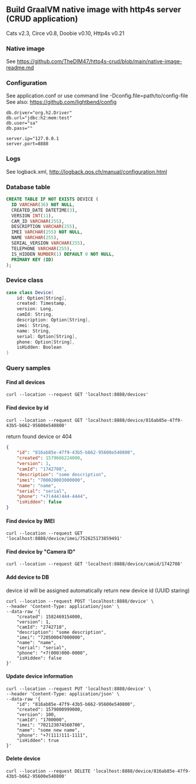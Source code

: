 ## Build GraalVM native image with http4s server (CRUD application)

Cats v2.3, Circe v0.8, Doobie v0.10, Http4s v0.21

### Native image

See https://github.com/TheDIM47/http4s-crud/blob/main/native-image-readme.md

### Configuration

See application.conf or use command line -Dconfig.file=path/to/config-file
See also: https://github.com/lightbend/config

```
db.driver="org.h2.Driver"
db.url="jdbc:h2:mem:test"
db.user="sa"
db.pass=""

server.ip="127.0.0.1
server.port=8888
```

### Logs

See logback.xml, http://logback.qos.ch/manual/configuration.html

### Database table

```sql
CREATE TABLE IF NOT EXISTS DEVICE (
  ID VARCHAR(36) NOT NULL,
  CREATED_DATE DATETIME(3),
  VERSION INT(11),
  CAM_ID VARCHAR(255),
  DESCRIPTION VARCHAR(255),
  IMEI VARCHAR(255) NOT NULL,
  NAME VARCHAR(255),
  SERIAL_VERSION VARCHAR(255),
  TELEPHONE VARCHAR(255),
  IS_HIDDEN NUMBER(1) DEFAULT 0 NOT NULL,
  PRIMARY KEY (ID)
);
```

### Device class

```scala
case class Device(
    id: Option[String],
    created: Timestamp,
    version: Long,
    camId: String,
    description: Option[String],
    imei: String,
    name: String,
    serial: Option[String],
    phone: Option[String],
    isHidden: Boolean
)
```

### Query samples

#### Find all devices
```
curl --location --request GET 'localhost:8888/devices'
```

#### Find device by id

```
curl --location --request GET 'localhost:8888/device/816ab85e-47f9-43b5-b662-95600e540800'
```

return found device or 404

```json
{
    "id": "816ab85e-47f9-43b5-b662-95600e540800",
    "created": 1579666224000,
    "version": 1,
    "camId": "1742708",
    "description": "some description",
    "imei": "700020003000000",
    "name": "name",
    "serial": "serial",
    "phone": "+7(444)444-4444",
    "isHidden": false
}
```

#### Find device by IMEI

```
curl --location --request GET 'localhost:8888/device/imei/752625173859491'
```

#### Find device by "Camera ID"

```
curl --location --request GET 'localhost:8888/device/camid/1742708'
```

#### Add device to DB

device id will be assigned automatically
return new device id (UUID staring)

```
curl --location --request POST 'localhost:8888/device' \
--header 'Content-Type: application/json' \
--data-raw '{
    "created": 1582469154000,
    "version": 1,
    "camId": "2742718",
    "description": "some description",
    "imei": "720500047000000",
    "name": "name",
    "serial": "serial",
    "phone": "+7(000)000-0000",
    "isHidden": false
}'
```

#### Update device information

```
curl --location --request PUT 'localhost:8888/device' \
--header 'Content-Type: application/json' \
--data-raw '{
    "id": "816ab85e-47f9-43b5-b662-95600e540800",
    "created": 1579000999000,
    "version": 100,
    "camId": "1700000",
    "imei": "702123074560700",
    "name": "some new name",
    "phone": "+7(111)111-1111",
    "isHidden": true
}'
```

#### Delete device

```
curl --location --request DELETE 'localhost:8888/device/816ab85e-47f9-43b5-b662-95600e540800'
```

